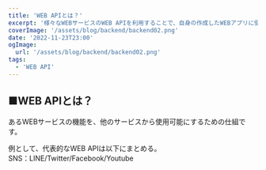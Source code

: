 ```yaml
---
title: 'WEB APIとは？'
excerpt: '様々なWEBサービスのWEB APIを利用することで、自身の作成したWEBアプリに便利な機能を追加することが可能です。'
coverImage: '/assets/blog/backend/backend02.png'
date: '2022-11-23T23:00'
ogImage:
  url: '/assets/blog/backend/backend02.png'
tags:
  - 'WEB API'
---
```


## ■WEB APIとは？

あるWEBサービスの機能を、他のサービスから使用可能にするための仕組です。  

例として、代表的なWEB APIは以下にまとめる。  
SNS：LINE/Twitter/Facebook/Youtube  
